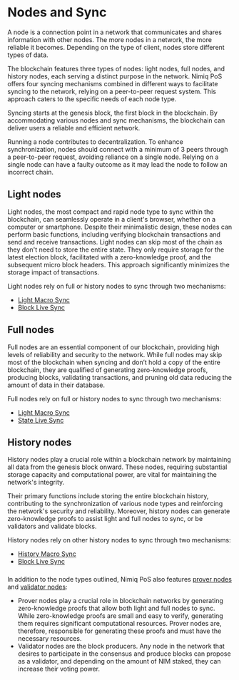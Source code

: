 # Nodes and Sync

A node is a connection point in a network that communicates and shares information with other nodes. The more nodes in a network, the more reliable it becomes. Depending on the type of client, nodes store different types of data.

The blockchain features three types of nodes: light nodes, full nodes, and history nodes, each serving a distinct purpose in the network. Nimiq PoS offers four syncing mechanisms combined in different ways to facilitate syncing to the network, relying on a peer-to-peer request system. This approach caters to the specific needs of each node type.

Syncing starts at the genesis block, the first block in the blockchain. By accommodating various nodes and sync mechanisms, the blockchain can deliver users a reliable and efficient network.

Running a node contributes to decentralization. To enhance synchronization, nodes should connect with a minimum of 3 peers through a peer-to-peer request, avoiding reliance on a single node. Relying on a single node can have a faulty outcome as it may lead the node to follow an incorrect chain.

## Light nodes

Light nodes, the most compact and rapid node type to sync within the blockchain, can seamlessly operate in a client's browser, whether on a computer or smartphone. Despite their minimalistic design, these nodes can perform basic functions, including verifying blockchain transactions and send and receive transactions. Light nodes can skip most of the chain as they don't need to store the entire state. They only require storage for the latest election block, facilitated with a zero-knowledge proof, and the subsequent micro block headers. This approach significantly minimizes the storage impact of transactions.

Light nodes rely on full or history nodes to sync through two mechanisms:

- [Light Macro Sync](light-macro-sync.md)
- [Block Live Sync](block-live-sync.md)

## Full nodes

Full nodes are an essential component of our blockchain, providing high levels of reliability and security to the network. While full nodes may skip most of the blockchain when syncing and don’t hold a copy of the entire blockchain, they are qualified of generating zero-knowledge proofs, producing blocks, validating transactions, and pruning old data reducing the amount of data in their database.

Full nodes rely on full or history nodes to sync through two mechanisms:

- [Light Macro Sync](light-macro-sync.md)
- [State Live Sync](state-live-sync.md)

## History nodes

History nodes play a crucial role within a blockchain network by maintaining all data from the genesis block onward. These nodes, requiring substantial storage capacity and computational power, are vital for maintaining the network's integrity.

Their primary functions include storing the entire blockchain history, contributing to the synchronization of various node types and reinforcing the network's security and reliability. Moreover, history nodes can generate zero-knowledge proofs to assist light and full nodes to sync, or be validators and validate blocks.

History nodes rely on other history nodes to sync through two mechanisms:

- [History Macro Sync](history-macro-sync.md)
- [Block Live Sync](block-live-sync.md)

###

In addition to the node types outlined, Nimiq PoS also features [prover nodes](/learn/protocol/prover-node.md) and [validator nodes](/learn/protocol/validators/validators-and-stakers.md):

- Prover nodes play a crucial role in blockchain networks by generating zero-knowledge proofs that allow both light and full nodes to sync. While zero-knowledge proofs are small and easy to verify, generating them requires significant computational resources. Prover nodes are, therefore, responsible for generating these proofs and must have the necessary resources.
- Validator nodes are the block producers. Any node in the network that desires to participate in the consensus and produce blocks can propose as a validator, and depending on the amount of NIM staked, they can increase their voting power.
